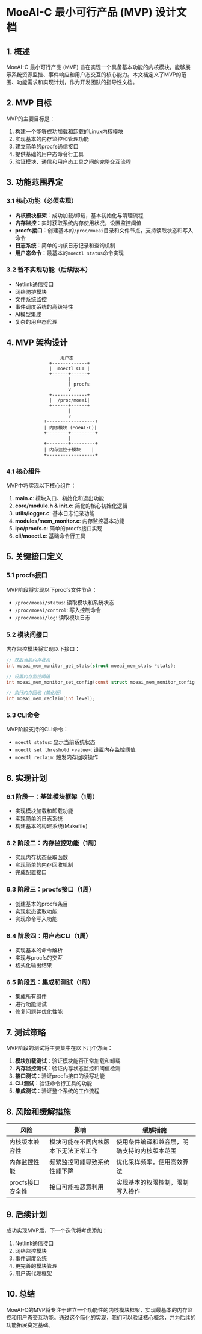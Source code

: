# MoeAI-C 最小可行产品 (MVP) 设计文档

## 1. 概述

MoeAI-C 最小可行产品 (MVP) 旨在实现一个具备基本功能的内核模块，能够展示系统资源监控、事件响应和用户态交互的核心能力。本文档定义了MVP的范围、功能需求和实现计划，作为开发团队的指导性文档。

## 2. MVP 目标

MVP的主要目标是：

1. 构建一个能够成功加载和卸载的Linux内核模块
2. 实现基本的内存监控和管理功能
3. 建立简单的procfs通信接口
4. 提供基础的用户态命令行工具
5. 验证模块、通信和用户态工具之间的完整交互流程

## 3. 功能范围界定

### 3.1 核心功能（必须实现）

- **内核模块框架**：成功加载/卸载，基本初始化与清理流程
- **内存监控**：实时获取系统内存使用状况，设置监控阈值
- **procfs接口**：创建基本的`/proc/moeai`目录和文件节点，支持读取状态和写入命令
- **日志系统**：简单的内核日志记录和查询机制
- **用户态命令**：最基本的`moectl status`命令实现

### 3.2 暂不实现功能（后续版本）

- Netlink通信接口
- 网络防护模块
- 文件系统监控
- 事件调度系统的高级特性
- AI模型集成
- 复杂的用户态代理

## 4. MVP 架构设计

```
                    用户态
                +-------------+
                |  moectl CLI |
                +------+------+
                       |
                       | procfs
                       v
                +-------------+
                |  /proc/moeai|
                +------+------+
                       |
                       v
              +------------------+
              | 内核模块 (MoeAI-C)|
              +--------+---------+
                       |
              +--------+---------+
              | 内存监控子模块    |
              +------------------+
```

### 4.1 核心组件

MVP中将实现以下核心组件：

1. **main.c**: 模块入口、初始化和退出功能
2. **core/module.h & init.c**: 简化的核心初始化逻辑
3. **utils/logger.c**: 基本日志记录功能
4. **modules/mem_monitor.c**: 内存监控基本功能
5. **ipc/procfs.c**: 简单的procfs接口实现
6. **cli/moectl.c**: 基础命令行工具

## 5. 关键接口定义

### 5.1 procfs接口

MVP阶段将实现以下procfs文件节点：

- `/proc/moeai/status`: 读取模块和系统状态
- `/proc/moeai/control`: 写入控制命令
- `/proc/moeai/log`: 读取模块日志

### 5.2 模块间接口

内存监控模块将实现以下接口：

```c
// 获取当前内存状态
int moeai_mem_monitor_get_stats(struct moeai_mem_stats *stats);

// 设置内存监控阈值
int moeai_mem_monitor_set_config(const struct moeai_mem_monitor_config *config);

// 执行内存回收（简化版）
int moeai_mem_reclaim(int level);
```

### 5.3 CLI命令

MVP阶段支持的CLI命令：

- `moectl status`: 显示当前系统状态
- `moectl set threshold <value>`: 设置内存监控阈值
- `moectl reclaim`: 触发内存回收操作

## 6. 实现计划

### 6.1 阶段一：基础模块框架（1周）

- 实现模块加载和卸载功能
- 实现简单的日志系统
- 构建基本的构建系统(Makefile)

### 6.2 阶段二：内存监控功能（1周）

- 实现内存状态获取函数
- 实现简单的内存回收机制
- 完成配置接口

### 6.3 阶段三：procfs接口（1周）

- 创建基本的procfs条目
- 实现状态读取功能
- 实现命令写入功能

### 6.4 阶段四：用户态CLI（1周）

- 实现基本的命令解析
- 实现与procfs的交互
- 格式化输出结果

### 6.5 阶段五：集成和测试（1周）

- 集成所有组件
- 进行功能测试
- 修复问题并优化性能

## 7. 测试策略

MVP阶段的测试将主要集中在以下几个方面：

1. **模块加载测试**：验证模块能否正常加载和卸载
2. **内存监控测试**：验证内存状态监控和阈值检测
3. **接口测试**：验证procfs接口的读写功能
4. **CLI测试**：验证命令行工具的功能
5. **集成测试**：验证整个系统的工作流程

## 8. 风险和缓解措施

| 风险 | 影响 | 缓解措施 |
|------|------|----------|
| 内核版本兼容性 | 模块可能在不同内核版本下无法正常工作 | 使用条件编译和兼容层，明确支持的内核版本范围 |
| 内存监控性能 | 频繁监控可能导致系统性能下降 | 优化采样频率，使用高效算法 |
| procfs接口安全性 | 接口可能被恶意利用 | 实现基本的权限控制，限制写入操作 |

## 9. 后续计划

成功实现MVP后，下一个迭代将考虑添加：

1. Netlink通信接口
2. 网络监控模块
3. 事件调度系统
4. 更完善的模块管理
5. 用户态代理框架

## 10. 总结

MoeAI-C的MVP将专注于建立一个功能性的内核模块框架，实现最基本的内存监控和用户态交互功能。通过这个简化的实现，我们可以验证核心概念，并为后续的功能拓展奠定基础。